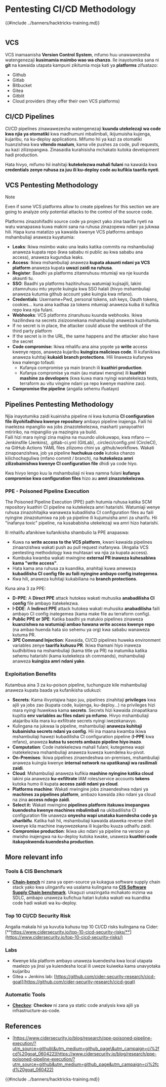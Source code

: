# Pentesting CI/CD Methodology

{{#include ../banners/hacktricks-training.md}}

<figure><img src="../images/CLOUD-logo-letters.svg" alt=""><figcaption></figcaption></figure>

## VCS

VCS inamaanisha **Version Control System**, mfumo huu unawawezesha watengenezaji **kusimamia msimbo wao wa chanzo**. Ile inayotumika sana ni **git** na kawaida utapata kampuni zikitumia moja kati ya **platforms** zifuatazo:

- Github
- Gitlab
- Bitbucket
- Gitea
- Gitblit
- Cloud providers (they offer their own VCS platforms)


## CI/CD Pipelines

CI/CD pipelines zinawawezesha watengenezaji **kuunda utekelezaji wa code kwa njia ya otomatiki** kwa madhumuni mbalimbali, ikijumuisha kujenga, kujaribu, na ku-deploy applications. Mifumo hii ya kazi za otomatiki huanzishwa kwa **vitendo maalum**, kama vile pushes za code, pull requests, au kazi zilizopangwa. Zinasaidia kurahisisha mchakato kutoka development hadi production.

Hata hivyo, mifumo hii inahitaji **kutekelezwa mahali fulani** na kawaida kwa **credentials zenye ruhusa za juu ili ku-deploy code au kufikia taarifa nyeti**.

## VCS Pentesting Methodology

> [!NOTE]
> Even if some VCS platforms allow to create pipelines for this section we are going to analyze only potential attacks to the control of the source code.

Platforms zinazohifadhi source code ya project yako zina taarifa nyeti na watu wanapaswa kuwa makini sana na ruhusa zinazopewa ndani ya jukwaa hili. Hapa kuna matatizo ya kawaida kwenye VCS platforms ambayo mshambuliaji anaweza kuyatumia:

- **Leaks**: Ikiwa msimbo wako una leaks katika commits na mshambuliaji anaweza kupata repo (kwa sababu ni public au kwa sababu ana access), anaweza kugundua leaks.
- **Access**: Ikiwa mshambuliaji anaweza **kupata akaunti ndani ya VCS platform** anaweza kupata **uwazi zaidi na ruhusa**.
- **Register**: Baadhi ya platforms zitamruhusu mtumiaji wa nje kuunda akaunti tu.
- **SSO**: Baadhi ya platforms hazitiruhusu watumiaji kujisajili, lakini zitamruhusu mtu yeyote kuingia kwa SSO halali (hivyo mshambuliaji anaweza kutumia github account yake kuingia kwa mfano).
- **Credentials**: Username+Pwd, personal tokens, ssh keys, Oauth tokens, cookies... kuna aina kadhaa za tokens mtumiaji anaweza kuiba ili kufikia repo kwa njia fulani.
- **Webhooks**: VCS platforms zinaruhusu kuunda webhooks. Ikiwa hazilindwa na secrets zisizoonekana mshambuliaji anaweza kuzivitumia.
- If no secret is in place, the attacker could abuse the webhook of the third party platform
- If the secret is in the URL, the same happens and the attacker also have the secret
- **Code compromise:** Ikiwa mhalifu ana aina yoyote ya **write** access kwenye repos, anaweza kujaribu **kuingiza malicious code**. Ili kufanikiwa anaweza kuhitaji **kukaidi branch protections**. Hili linaweza kufanywa kwa malengo tofauti:
  - Kufanya compromise ya main branch ili **kuathiri production**.
  - Kufanya compromise ya main (au matawi mengine) ili **kuathiri mashine za developers** (kwa kuwa mara nyingi wanatekeleza tests, terraform au vitu vingine ndani ya repo kwenye mashine zao).
- **Compromise the pipeline** (angalia sehemu ifuatayo)

## Pipelines Pentesting Methodology

Njia inayotumika zaidi kuainisha pipeline ni kwa kutumia **CI configuration file iliyohifadhiwa kwenye repository** ambayo pipeline inajenga. Faili hii inaelezea mpangilio wa jobs zinazotekelezwa, masharti yanayoathiri mtiririko, na mipangilio ya mazingira ya build.\
Faili hizi mara nyingi zina majina na muundo uliokuwapo, kwa mfano — Jenkinsfile (Jenkins), .gitlab-ci.yml (GitLab), .circleci/config.yml (CircleCI), na GitHub Actions YAML files zilizomo chini ya .github/workflows. Wakati zinapoanzishwa, job ya pipeline **huchukua code** kutoka chanzo kilichochaguliwa (mfano commit / branch), na **hutekeleza amri zilizobainishwa kwenye CI configuration file** dhidi ya code hiyo.

Kwa hivyo lengo kuu la mshambuliaji ni kwa namna fulani **kufanya compromise kwa configuration files** hizo au **amri zinazotekelezwa**.

### PPE - Poisoned Pipeline Execution

The Poisoned Pipeline Execution (PPE) path hutumia ruhusa katika SCM repository kuathiri CI pipeline na kutekeleza amri hatarishi. Watumiaji wenye ruhusa zinazohitajika wanaweza kubadilisha CI configuration files au faili nyingine zinazotumiwa na job ya pipeline ili kujumuisha amri za uharifu. Hii "inafanya toxic" pipeline, na kusababisha utekelezaji wa amri hizo hatarishi.

Ili mhalifu afanikiwe kufanikisha shambulio la PPE anapaswa:

- Kuwa na **write access to the VCS platform**, kwani kawaida pipelines zinaanzishwa wakati push au pull request inafanywa. (Angalia VCS pentesting methodology kwa muhtasari wa njia za kupata access).
- Kumbuka kwamba wakati mwingine **external PR inaweza kuhesabiwa kama "write access"**.
- Hata kama ana ruhusa za kuandika, anahitaji kuwa ameweza **kubadilisha CI config file au faili nyingine ambayo config inategemea**.
- Kwa hili, anaweza kuhitaji kukabiliana na **branch protections**.

Kuna aina 3 za PPE:

- **D-PPE**: A **Direct PPE** attack hutokea wakati muhusika **anabadilisha CI config** file ambayo itatekelezwa.
- **I-DDE**: A **Indirect PPE** attack hutokea wakati muhusika **anabadilisha** faili ambayo CI config inategemea (kama make file au terraform config).
- **Public PPE or 3PE**: Katika baadhi ya matukio pipelines zinaweza **kuanzishwa na watumiaji ambao hawana write access kwenye repo** (na ambao huenda hata sio sehemu ya org) kwa sababu wanaweza kutuma PR.
- **3PE Command Injection**: Kawaida, CI/CD pipelines huweka environment variables zenye **taarifa kuhusu PR**. Ikiwa thamani hiyo inaweza kudhibitiwa na mshambuliaji (kama title ya PR) na inatumika katika sehemu hatarishi (kama kutekeleza sh commands), mshambuliaji anaweza **kuingiza amri ndani yake**.

### Exploitation Benefits

Kutambua aina 3 za ku-poison pipeline, tuchunguze kile mshambuliaji anaweza kupata baada ya kufanikisha udukuzi:

- **Secrets**: Kama ilivyotajwa hapo juu, pipelines zinahitaji **privileges** kwa ajili ya jobs zao (kupata code, kuijenga, ku-deploy...) na privileges hizi mara nyingi huwekwa kama **secrets**. Secrets hizi kawaida zinapatikana kupitia **env variables au files ndani ya mfumo**. Hivyo mshambuliaji atajaribu kila mara ku-exfiltrate secrets nyingi iwezekanavyo.
- Kulingana na jukwaa la pipeline, mshambuliaji **anaweza kuhitaji kubainisha secrets ndani ya config**. Hii ina maana kwamba ikiwa mshambuliaji hawezi kubadilisha CI configuration pipeline (**I-PPE** kwa mfano), anaweza **kutoa tu secrets ambazo pipeline hiyo inazo**.
- **Computation**: Code inatekelezwa mahali fulani; kutegemea wapi inatekelezwa mshambuliaji anaweza kuweza kuendelea ku-pivot.
- **On-Premises**: Ikiwa pipelines zinaendeshwa on-premises, mshambuliaji anaweza kuingia kwenye **internal network na upatikanaji wa rasilimali zaidi**.
- **Cloud**: Mshambuliaji anaweza kufikia **mashine nyingine katika cloud** lakini pia anaweza **ku-exfiltrate** IAM roles/service accounts **tokens** kutoka humo ili kupata **access zaidi ndani ya cloud**.
- **Platforms machine**: Wakati mwingine jobs zinaendeshwa ndani ya **machines za pipelines platform**, ambazo kawaida ziko ndani ya cloud na zina **access ndogo zaidi**.
- **Select it:** Wakati mwingine **pipelines platform itakuwa imepangwa kuendesha kwenye machines mbalimbali** na ukibadilisha CI configuration file unaweza **onyesha wapi unataka kuendesha code ya uharibifu**. Katika hali hii, mshambuliaji kawaida ataweka reverse shell kwenye kila machine inayowezekana ili kujaribu kuuza udhaifu zaidi.
- **Compromise production**: Ikiwa uko ndani ya pipeline na version ya mwisho inajengwa na ku-deploy kutoka kwake, unaweza **kuathiri code itakayokwenda kuendesha production**.

## More relevant info

### Tools & CIS Benchmark

- [**Chain-bench**](https://github.com/aquasecurity/chain-bench) ni zana ya open-source ya kukagua software supply chain stack yako kwa ulinganifu wa usalama kulingana na [**CIS Software Supply Chain benchmark**](https://github.com/aquasecurity/chain-bench/blob/main/docs/CIS-Software-Supply-Chain-Security-Guide-v1.0.pdf). Ukaguzi unazingatia mchakato mzima wa SDLC, ambapo unaweza kufichua hatari kutoka wakati wa kuandika code hadi wakati wa ku-deploy.

### Top 10 CI/CD Security Risk

Angalia makala hii ya kuvutia kuhusu top 10 CI/CD risks kulingana na Cider: [**https://www.cidersecurity.io/top-10-cicd-security-risks/**](https://www.cidersecurity.io/top-10-cicd-security-risks/)

### Labs

- Kwenye kila platform ambayo unaweza kuendesha kwa local utapata maelezo ya jinsi ya kuiendesha local ili uweze kuiweka kama unavyotaka kuijaribu
- Gitea + Jenkins lab: [https://github.com/cider-security-research/cicd-goat](https://github.com/cider-security-research/cicd-goat)

### Automatic Tools

- [**Checkov**](https://github.com/bridgecrewio/checkov): **Checkov** ni zana ya static code analysis kwa ajili ya infrastructure-as-code.

## References

- [https://www.cidersecurity.io/blog/research/ppe-poisoned-pipeline-execution/?utm_source=github\&utm_medium=github_page\&utm_campaign=ci%2fcd%20goat_060422](https://www.cidersecurity.io/blog/research/ppe-poisoned-pipeline-execution/?utm_source=github&utm_medium=github_page&utm_campaign=ci%2fcd%20goat_060422)


{{#include ../banners/hacktricks-training.md}}
